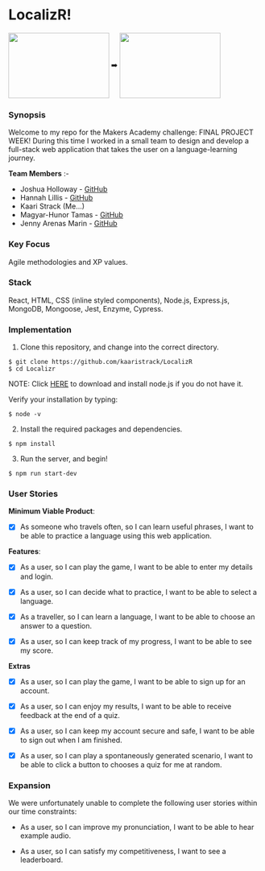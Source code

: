 # LocalizR!

<img align="center" src="https://image.ibb.co/mvnCbn/la_index.png" width="200" height="130"/> :arrow_right:
<img align="center" src="https://preview.ibb.co/jetcbn/la_languagepage.png" width="200" height="130"/>

### Synopsis

Welcome to my repo for the Makers Academy challenge: FINAL PROJECT WEEK!
During this time I worked in a small team to design and develop a full-stack web application that takes the user on a language-learning journey.

__Team Members__ :-
- Joshua Holloway - [GitHub](https://github.com/JoshuaJFHolloway)
- Hannah Lillis - [GitHub](https://github.com/hannahlillis)
- Kaari Strack (Me...)
- Magyar-Hunor Tamas - [GitHub](https://github.com/tamasmagyarhunor88)
- Jenny Arenas Marin - [GitHub](https://github.com/jennymarin1989)

### Key Focus

Agile methodologies and XP values.

### Stack

React, HTML, CSS (inline styled components), Node.js, Express.js, MongoDB, Mongoose, Jest, Enzyme, Cypress.

### Implementation

1) Clone this repository, and change into the correct directory.
```
$ git clone https://github.com/kaaristrack/LocalizR
$ cd Localizr
```
NOTE: Click [HERE](https://nodejs.org/en/) to download and install node.js if you do not have it.

Verify your installation by typing:
```
$ node -v
```
2) Install the required packages and dependencies.
```
$ npm install
```
3) Run the server, and begin!
```
$ npm run start-dev
```

### User Stories

__Minimum Viable Product__:

- [x] As someone who travels often, so I can learn useful phrases, I want to be able to practice a language using this web application.

__Features__:

- [x] As a user, so I can play the game, I want to be able to enter my details and login.

- [x] As a user, so I can decide what to practice, I want to be able to select a language.

- [x] As a traveller, so I can learn a language, I want to be able to choose an answer to a question.

- [x] As a user, so I can keep track of my progress, I want to be able to see my score.

__Extras__

- [x] As a user, so I can play the game, I want to be able to sign up for an account.

- [x] As a user, so I can enjoy my results, I want to be able to receive feedback at the end of a quiz.

- [x] As a user, so I can keep my account secure and safe, I want to be able to sign out when I am finished.

- [x] As a user, so I can play a spontaneously generated scenario, I want to be able to click a button to chooses a quiz for me at random.

### Expansion

We were unfortunately unable to complete the following user stories within our time constraints:

- As a user, so I can improve my pronunciation, I want to be able to hear example audio.

- As a user, so I can satisfy my competitiveness, I want to see a leaderboard.
